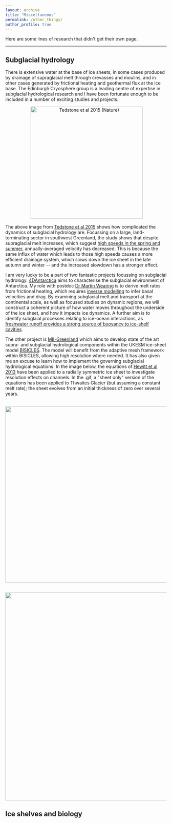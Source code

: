 ```yaml
---
layout: archive
title: "Miscellaneous"
permalink: /other_things/
author_profile: true
---
```


Here are some lines of research that didn't get their own page.

---

## Subglacial hydrology

There is extensive water at the base of ice sheets, in some cases produced by drainage of supraglacial melt through crevasses and moulins, and in other cases generated by frictional heating and geothermal flux at the ice base. The Edinburgh Cryosphere group is a leading centre of expertise in subglacial hydrological research and I have been fortunate enough to be included in a number of exciting studies and projects.

<p align="center">
  <img src="https://dngoldberg.github.io/files/tedstone.png?raw=true" title="Tedstone et al 2015 (Nature)" style="width: 350px;"/>
</p>

The above image from [Tedstone et al 2015](https://www.nature.com/articles/nature15722) shows how complicated the dynamics of subglacial hydrology are. Focussing on a large, land-terminating sector in southwest Greenland, the study shows that despite supraglacial melt increases, which suggest [high speeds in the spring and summer](https://science.sciencemag.org/content/297/5579/218), annually-averaged velocity has decreased. This is because the same influx of water which leads to those high speeds causes a more efficient drainage system, which slows down the ice sheet in the late autumn and winter -- and the increased slowdown has a stronger effect.

I am very lucky to be a part of two fantastic projects focussing on subglacial hydrology. [4DAntarctica](http://4d-antarctica.org/) aims to characterise the subglacial environment of Antarctica. My role with postdoc [Dr Martin Wearing](https://martinwearing.com/) is to derive melt rates from frictional heating, which requires [inverse modelling](https://dngoldberg.github.io/inverse) to infer basal velocities and drag. By examining subglacial melt and transport at the continental scale, as well as focused studies on dynamic regions, we will construct a coherent picture of how water moves throughout the underside of the ice sheet, and how it impacts ice dynamics. A further aim is to identify subglaial processes relating to ice-ocean interactions, as [freshwater runoff provides a strong source of buoyancy to ice-shelf cavities](https://journals.ametsoc.org/doi/full/10.1175/JPO-D-11-03.1).

The other project is [MII-Greenland](https://gtr.ukri.org/projects?ref=NE%2FS011390%2F1) which aims to develop state of the art supra- and subglacial hydrological components within the UKESM ice-sheet model [BISICLES](https://commons.lbl.gov/display/bisicles/BISICLES). The model will benefit from the adaptive mesh framework within BISICLES, allowing high resolution where needed. It has also given me an excuse to learn how to implement the governing subglacial hydrological equations. In the image below, the equations of [Hewitt et al 2013](https://www.sciencedirect.com/science/article/abs/pii/S0012821X13002045) have been applied to a radially symmetric ice sheet to investigate resolution effects on channels. In the .gif, a "sheet only" version of the equations has been applied to Thwaites Glacier (but assuming a constant melt rate); the sheet evolves from an initial thickness of zero over several years.

<p align="center">
  <img src="https://dngoldberg.github.io/files/resolution_comparison_channels_6months.png?raw=true" style="width: 550px;"/>
</p>

<p align="center">
  <img src="https://dngoldberg.github.io/files/tg.gif?raw=true" style="width: 650px;"/>
</p>

## Ice shelves and biology


